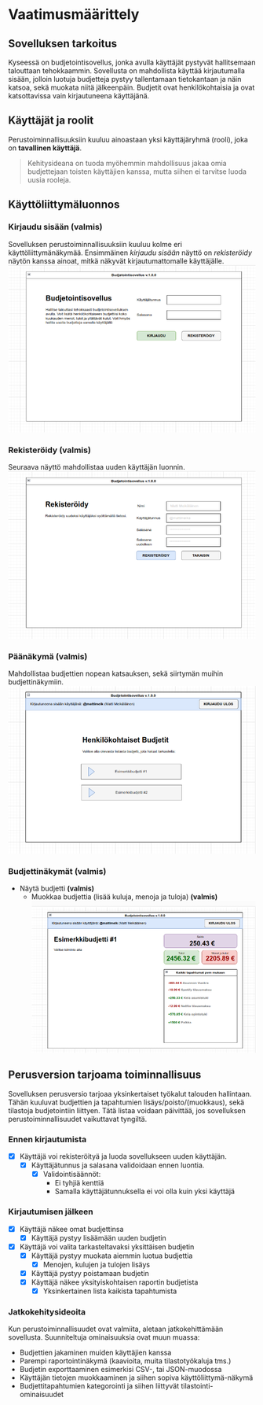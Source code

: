 # Vaatimusmäärittely

## Sovelluksen tarkoitus

Kyseessä on budjetointisovellus, jonka avulla käyttäjät pystyvät hallitsemaan talouttaan tehokkaammin. Sovellusta on mahdollista käyttää kirjautumalla sisään, jolloin luotuja budjetteja pystyy tallentamaan tietokantaan ja näin katsoa, sekä muokata niitä jälkeenpäin. Budjetit ovat henkilökohtaisia ja ovat katsottavissa vain kirjautuneena käyttäjänä.

## Käyttäjät ja roolit
Perustoiminnallisuuksiin kuuluu ainoastaan yksi käyttäjäryhmä (rooli), joka on **tavallinen käyttäjä**. 

> Kehitysideana on tuoda myöhemmin mahdollisuus jakaa omia budjettejaan toisten käyttäjien kanssa, mutta siihen ei tarvitse luoda uusia rooleja.

## Käyttöliittymäluonnos
### Kirjaudu sisään __(valmis)__
Sovelluksen perustoiminnallisuuksiin kuuluu kolme eri käyttöliittymänäkymää. Ensimmäinen *kirjaudu sisään* näyttö on *rekisteröidy* näytön kanssa ainoat, mitkä näkyvät kirjautumattomalle käyttäjälle.
<br />
![Näkymä](images/ui-mockup/ui_screen_1.png)


### Rekisteröidy __(valmis)__
Seuraava näyttö mahdollistaa uuden käyttäjän luonnin.
<br />
![Näkymä](images/ui-mockup/ui_screen_4.png)

### Päänäkymä __(valmis)__
Mahdollistaa budjettien nopean katsauksen, sekä siirtymän muihin budjettinäkymiin.
![Näkymä](images/ui-mockup/ui_screen_3.png)

### Budjettinäkymät __(valmis)__
- Näytä budjetti __(valmis)__
  - Muokkaa budjettia (lisää kuluja, menoja ja tuloja) __(valmis)__
![Näkymä](images/ui-mockup/ui_screen_2.png)

## Perusversion tarjoama toiminnallisuus
Sovelluksen perusversio tarjoaa yksinkertaiset työkalut talouden hallintaan. Tähän kuuluvat budjettien ja tapahtumien lisäys/poisto/(muokkaus), sekä tilastoja budjetointiin liittyen. Tätä listaa voidaan päivittää, jos sovelluksen perustoiminnallisuudet vaikuttavat tyngiltä.
 
### Ennen kirjautumista
- [x] Käyttäjä voi rekisteröityä ja luoda sovellukseen uuden käyttäjän.
  - [x] Käyttäjätunnus ja salasana validoidaan ennen luontia. 
    - [x] Validointisäännöt:
      - Ei tyhjiä kenttiä
      - Samalla käyttäjätunnuksella ei voi olla kuin yksi käyttäjä
### Kirjautumisen jälkeen
- [x] Käyttäjä näkee omat budjettinsa
  - [x] Käyttäjä pystyy lisäämään uuden budjetin
- [x] Käyttäjä voi valita tarkasteltavaksi yksittäisen budjetin
  - [x] Käyttäjä pystyy muokata aiemmin luotua budjettia
    - [x] Menojen, kulujen ja tulojen lisäys
  - [x] Käyttäjä pystyy poistamaan budjetin
  - [x] Käyttäjä näkee yksityiskohtaisen raportin budjetista
    - [x] Yksinkertainen lista kaikista tapahtumista

### Jatkokehitysideoita
Kun perustoiminnallisuudet ovat valmiita, aletaan jatkokehittämään sovellusta. Suunniteltuja ominaisuuksia ovat muun muassa:
- Budjettien jakaminen muiden käyttäjien kanssa
- Parempi raportointinäkymä (kaavioita, muita tilastotyökaluja tms.)
- Budjetin exporttaaminen esimerkisi CSV-, tai JSON-muodossa
- Käyttäjän tietojen muokkaaminen ja siihen sopiva käyttöliittymä-näkymä
- Budjettitapahtumien kategorointi ja siihen liittyvät tilastointi-ominaisuudet